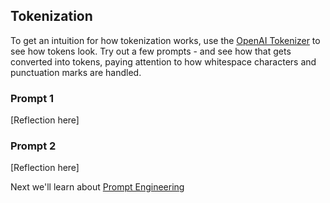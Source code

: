 ## Tokenization
To get an intuition for how tokenization works, use the [OpenAI Tokenizer](https://platform.openai.com/tokenizer) to see how tokens look. Try out a few prompts - and see how that gets converted into tokens, paying attention to how whitespace characters and punctuation marks are handled. 

### Prompt 1
[Reflection here]

### Prompt 2
[Reflection here]


Next we'll learn about [Prompt Engineering]()
